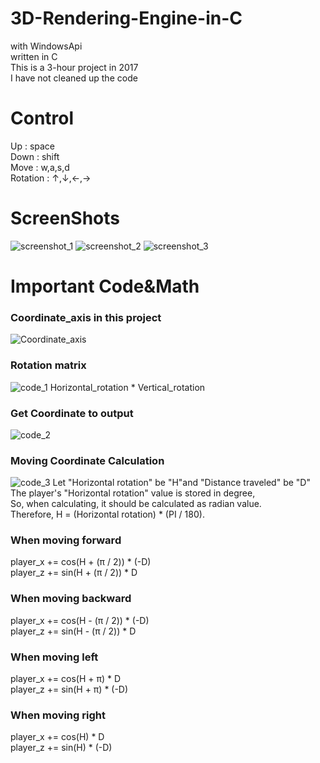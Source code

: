 # 3D-Rendering-Engine-in-C
with WindowsApi<br/>
written in C<br/>
This is a 3-hour project in 2017<br/>
I have not cleaned up the code
# Control
Up       : space <br/>
Down     : shift <br/>
Move     : w,a,s,d <br/>
Rotation : ↑,↓,←,→ <br/>
# ScreenShots
![screenshot_1](https://github.com/SiBeRiA9993/3D-Rendering-Engine-in-C/blob/master/ScreenShot/SS1.png)
![screenshot_2](https://github.com/SiBeRiA9993/3D-Rendering-Engine-in-C/blob/master/ScreenShot/SS2.png)
![screenshot_3](https://github.com/SiBeRiA9993/3D-Rendering-Engine-in-C/blob/master/ScreenShot/SS3.png)
# Important Code&Math
### Coordinate_axis in this project
![Coordinate_axis](https://github.com/SiBeRiA9993/3D-Rendering-Engine-in-C/blob/master/ScreenShot/Coordinate_axis.png)
### Rotation matrix
![code_1](https://github.com/SiBeRiA9993/3D-Rendering-Engine-in-C/blob/master/ScreenShot/IC1.png)
Horizontal_rotation * Vertical_rotation <br/>
### Get Coordinate to output
![code_2](https://github.com/SiBeRiA9993/3D-Rendering-Engine-in-C/blob/master/ScreenShot/IC2.png)
### Moving Coordinate Calculation
![code_3](https://github.com/SiBeRiA9993/3D-Rendering-Engine-in-C/blob/master/ScreenShot/IC3.png)
Let "Horizontal rotation" be "H"and "Distance traveled" be "D" <br/>
The player's "Horizontal rotation" value is stored in degree, <br/>
So, when calculating, it should be calculated as radian value. <br/>
Therefore, H = (Horizontal rotation) * (PI / 180). <br/>
### When moving forward <br/>
player_x += cos(H + (π / 2)) * (-D) <br/>
player_z += sin(H + (π / 2)) * D <br/>
### When moving backward <br/>
player_x += cos(H - (π / 2)) * (-D) <br/>
player_z += sin(H - (π / 2)) * D <br/>
### When moving left <br/>
player_x += cos(H + π) * D <br/>
player_z += sin(H + π) * (-D) <br/>
### When moving right <br/>
player_x += cos(H) * D <br/>
player_z += sin(H) * (-D) <br/>

